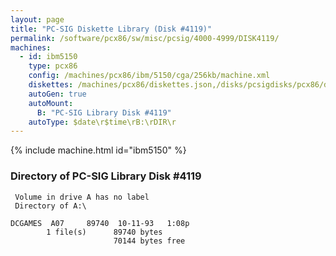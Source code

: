 ```yaml
---
layout: page
title: "PC-SIG Diskette Library (Disk #4119)"
permalink: /software/pcx86/sw/misc/pcsig/4000-4999/DISK4119/
machines:
  - id: ibm5150
    type: pcx86
    config: /machines/pcx86/ibm/5150/cga/256kb/machine.xml
    diskettes: /machines/pcx86/diskettes.json,/disks/pcsigdisks/pcx86/diskettes.json
    autoGen: true
    autoMount:
      B: "PC-SIG Library Disk #4119"
    autoType: $date\r$time\rB:\rDIR\r
---
```


{% include machine.html id="ibm5150" %}

### Directory of PC-SIG Library Disk #4119

     Volume in drive A has no label
     Directory of A:\

    DCGAMES  A07     89740  10-11-93   1:08p
            1 file(s)      89740 bytes
                           70144 bytes free
